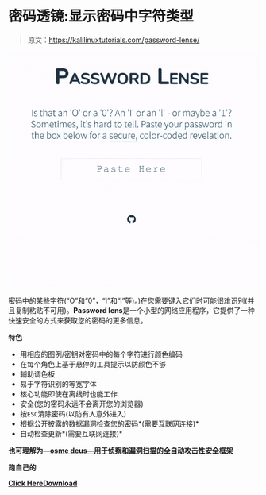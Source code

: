 # 密码透镜:显示密码中字符类型

> 原文：<https://kalilinuxtutorials.com/password-lense/>

[![Password Lense: Reveal Character Types In A Password](img//08b4c5dad04d337d7cdf072e6358ef7e.png "Password Lense: Reveal Character Types In A Password")](https://1.bp.blogspot.com/-ZmVPvDJS0vk/XbMoDDRd8yI/AAAAAAAADG8/dSrhhoVj-QIcWSOJvyd0z0iNFSnwvG2fwCLcBGAsYHQ/s1600/demo.gif)

密码中的某些字符(“O”和“0”，“I”和“l”等)。)在您需要键入它们时可能很难识别(并且复制粘贴不可用)。**Password lens**是一个小型的网络应用程序，它提供了一种快速安全的方式来获取您的密码的更多信息。

**特色**

*   用相应的图例/密钥对密码中的每个字符进行颜色编码
*   在每个角色上基于悬停的工具提示以防颜色不够
*   辅助调色板
*   易于字符识别的等宽字体
*   核心功能即使在离线时也能工作
*   安全(您的密码永远不会离开您的浏览器)
*   按`ESC`清除密码(以防有人意外进入)
*   根据公开披露的数据漏洞检查您的密码*(需要互联网连接)*
*   自动检查更新*(需要互联网连接)*

**也可理解为—[osme deus—用于侦察和漏洞扫描的全自动攻击性安全框架](https://kalilinuxtutorials.com/osmedeus-fully-automated-offensive-security-framework/)**

**跑自己的**

[**Click Here**](https://app.netlify.com/start/deploy?repository=https://github.com/wKovacs64/pwl)[**Download**](https://github.com/wKovacs64/pwl)